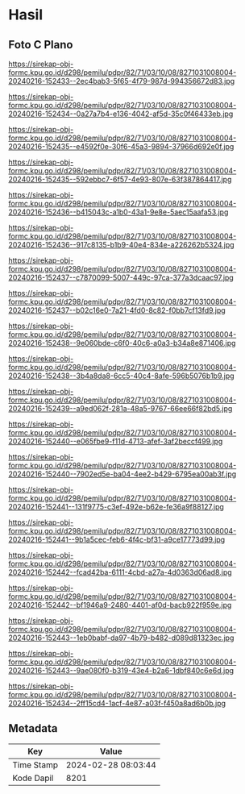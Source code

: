 # Hasil

## Foto C Plano

https://sirekap-obj-formc.kpu.go.id/d298/pemilu/pdpr/82/71/03/10/08/8271031008004-20240216-152433--2ec4bab3-5f65-4f79-987d-994356672d83.jpg

https://sirekap-obj-formc.kpu.go.id/d298/pemilu/pdpr/82/71/03/10/08/8271031008004-20240216-152434--0a27a7b4-e136-4042-af5d-35c0f46433eb.jpg

https://sirekap-obj-formc.kpu.go.id/d298/pemilu/pdpr/82/71/03/10/08/8271031008004-20240216-152435--e4592f0e-30f6-45a3-9894-37966d692e0f.jpg

https://sirekap-obj-formc.kpu.go.id/d298/pemilu/pdpr/82/71/03/10/08/8271031008004-20240216-152435--592ebbc7-6f57-4e93-807e-63f387864417.jpg

https://sirekap-obj-formc.kpu.go.id/d298/pemilu/pdpr/82/71/03/10/08/8271031008004-20240216-152436--b415043c-a1b0-43a1-9e8e-5aec15aafa53.jpg

https://sirekap-obj-formc.kpu.go.id/d298/pemilu/pdpr/82/71/03/10/08/8271031008004-20240216-152436--917c8135-b1b9-40e4-834e-a226262b5324.jpg

https://sirekap-obj-formc.kpu.go.id/d298/pemilu/pdpr/82/71/03/10/08/8271031008004-20240216-152437--c7870099-5007-449c-97ca-377a3dcaac97.jpg

https://sirekap-obj-formc.kpu.go.id/d298/pemilu/pdpr/82/71/03/10/08/8271031008004-20240216-152437--b02c16e0-7a21-4fd0-8c82-f0bb7cf13fd9.jpg

https://sirekap-obj-formc.kpu.go.id/d298/pemilu/pdpr/82/71/03/10/08/8271031008004-20240216-152438--9e060bde-c6f0-40c6-a0a3-b34a8e871406.jpg

https://sirekap-obj-formc.kpu.go.id/d298/pemilu/pdpr/82/71/03/10/08/8271031008004-20240216-152438--3b4a8da8-6cc5-40c4-8afe-596b5076b1b9.jpg

https://sirekap-obj-formc.kpu.go.id/d298/pemilu/pdpr/82/71/03/10/08/8271031008004-20240216-152439--a9ed062f-281a-48a5-9767-66ee66f82bd5.jpg

https://sirekap-obj-formc.kpu.go.id/d298/pemilu/pdpr/82/71/03/10/08/8271031008004-20240216-152440--e065fbe9-f11d-4713-afef-3af2beccf499.jpg

https://sirekap-obj-formc.kpu.go.id/d298/pemilu/pdpr/82/71/03/10/08/8271031008004-20240216-152440--7902ed5e-ba04-4ee2-b429-6795ea00ab3f.jpg

https://sirekap-obj-formc.kpu.go.id/d298/pemilu/pdpr/82/71/03/10/08/8271031008004-20240216-152441--131f9775-c3ef-492e-b62e-fe36a9f88127.jpg

https://sirekap-obj-formc.kpu.go.id/d298/pemilu/pdpr/82/71/03/10/08/8271031008004-20240216-152441--9b1a5cec-feb6-4f4c-bf31-a9ce17773d99.jpg

https://sirekap-obj-formc.kpu.go.id/d298/pemilu/pdpr/82/71/03/10/08/8271031008004-20240216-152442--fcad42ba-6111-4cbd-a27a-4d0363d06ad8.jpg

https://sirekap-obj-formc.kpu.go.id/d298/pemilu/pdpr/82/71/03/10/08/8271031008004-20240216-152442--bf1946a9-2480-4401-af0d-bacb922f959e.jpg

https://sirekap-obj-formc.kpu.go.id/d298/pemilu/pdpr/82/71/03/10/08/8271031008004-20240216-152443--1eb0babf-da97-4b79-b482-d089d81323ec.jpg

https://sirekap-obj-formc.kpu.go.id/d298/pemilu/pdpr/82/71/03/10/08/8271031008004-20240216-152443--9ae080f0-b319-43e4-b2a6-1dbf840c6e6d.jpg

https://sirekap-obj-formc.kpu.go.id/d298/pemilu/pdpr/82/71/03/10/08/8271031008004-20240216-152434--2ff15cd4-1acf-4e87-a03f-f450a8ad6b0b.jpg


## Metadata

| Key        | Value               |
| ---------- | ------------------- |
| Time Stamp | 2024-02-28 08:03:44 |
| Kode Dapil | 8201                |



